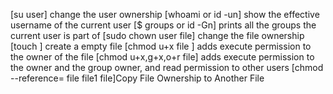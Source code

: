 [su user] change the user ownership
[whoami or id -un] show the effective username of the current user
[$ groups or id -Gn] prints all the groups the current user is part of
[sudo chown user file] change the file ownership
[touch ] create a empty file
[chmod u+x file ] adds execute permission to the owner of the file
[chmod u+x,g+x,o+r file] adds execute permission to the owner and the group owner, and read permission to other users
[chmod --reference= file file1 file]Copy File Ownership to Another File

